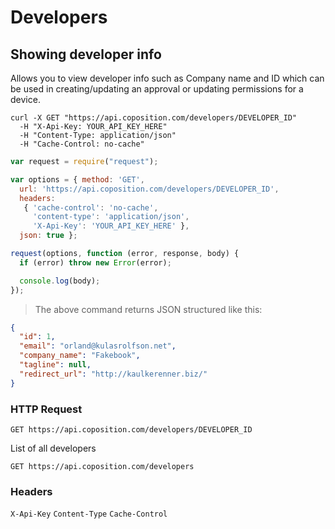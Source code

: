 # Developers
## Showing developer info

Allows you to view developer info such as Company name and ID which can be used in creating/updating an approval or updating permissions for a device.

```shell
curl -X GET "https://api.coposition.com/developers/DEVELOPER_ID"
  -H "X-Api-Key: YOUR_API_KEY_HERE"
  -H "Content-Type: application/json"
  -H "Cache-Control: no-cache"
```
```javascript
var request = require("request");

var options = { method: 'GET',
  url: 'https://api.coposition.com/developers/DEVELOPER_ID',
  headers:
   { 'cache-control': 'no-cache',
     'content-type': 'application/json',
     'X-Api-Key': 'YOUR_API_KEY_HERE' },
  json: true };

request(options, function (error, response, body) {
  if (error) throw new Error(error);

  console.log(body);
});

```
> The above command returns JSON structured like this:

```json
{
  "id": 1,
  "email": "orland@kulasrolfson.net",
  "company_name": "Fakebook",
  "tagline": null,
  "redirect_url": "http://kaulkerenner.biz/"
}
```
### HTTP Request
`GET https://api.coposition.com/developers/DEVELOPER_ID`

List of all developers

`GET https://api.coposition.com/developers`

### Headers

`X-Api-Key`
`Content-Type`
`Cache-Control`
